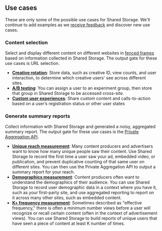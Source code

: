 ## Use cases

These are only some of the possible use cases for Shared Storage. We'll
continue to add examples as we
[receive feedback](/docs/privacy-sandbox/shared-storage/#engage-and-share-feedback)
and discover new use cases.

### Content selection

Select and display different content on different websites in
[fenced frames](/docs/privacy-sandbox/fenced-frame/) based on information
collected in Shared Storage. The output gate for these use cases is URL selection.

* [**Creative rotation**](/docs/privacy-sandbox/shared-storage/creative-rotation):
  Store data, such as creative ID, view counts, and user interaction, to determine which creative users' see across different sites.
* [**A/B testing**](/docs/privacy-sandbox/shared-storage/ab-testing):
  You can assign a user to an experiment group, then store that group in Shared Storage to be accessed cross-site. 
* [**Custom user experiences**](/docs/privacy-sandbox/shared-storage/known-customer):
  Share custom content and calls-to-action based on a user’s registration status or other user states

### Generate summary reports

Collect information with Shared Storage and generated a noisy, aggregated summary report. The output gate for these use cases is the
[Private Aggregation API](/docs/privacy-sandbox/private-aggregation/).

* [**Unique reach measurement**](/docs/privacy-sandbox/shared-storage/unique-reach): 
  Many content producers and advertisers want to know how many unique
  people saw their content. Use Shared Storage to record the first time a user
  saw your ad, embedded video, or publication, and prevent duplicative
  counting of that same user on different sites. You can then use the Private Aggregation API to output a summary report for your reach.
* [**Demographics measurement**](/docs/privacy-sandbox/shared-storage/user-demographics):
  Content producers often want to understand the demographics of their
  audience. You can use Shared Storage to record user demographic data in a
  context where you have it, such as your first-party site, and use aggregated
  reporting to report on it across many other sites, such as embedded content.
* [**K+ frequency measurement**](/docs/privacy-sandbox/shared-storage/k-freq-reach):
  Sometimes described as "effective frequency," there is often a minimum number
  views before a user will recognize or recall certain content (often in the
  context of advertisement views). You can use Shared Storage to build reports
  of unique users that have seen a piece of content at least K number of times.
